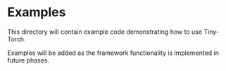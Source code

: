 # Examples

This directory will contain example code demonstrating how to use Tiny-Torch.

Examples will be added as the framework functionality is implemented in future phases.

